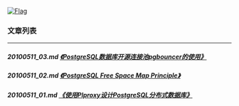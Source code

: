 <a rel=nofollow href=http://info.flagcounter.com/h9V1  ><img src=http://s03.flagcounter.com/count/h9V1/bg_FFFFFF/txt_000000/border_CCCCCC/columns_2/maxflags_12/viewers_0/labels_0/pageviews_0/flags_0/  alt=Flag Counter  border=0  ></a>
### 文章列表  
----  
##### 20100511_03.md   [《PostgreSQL数据库开源连接池pgbouncer的使用》](20100511_03.md)  
##### 20100511_02.md   [《PostgreSQL Free Space Map Principle》](20100511_02.md)  
##### 20100511_01.md   [《使用Plproxy设计PostgreSQL分布式数据库》](20100511_01.md)  
